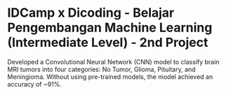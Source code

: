 # IDCamp x Dicoding - Belajar Pengembangan Machine Learning (Intermediate Level) - 2nd Project
Developed a Convolutional Neural Network (CNN) model to classify brain MRI tumors into four categories: No Tumor, Glioma, Pituitary, and Meningioma. 
Without using pre-trained models, the model achieved an accuracy of ~91%.
